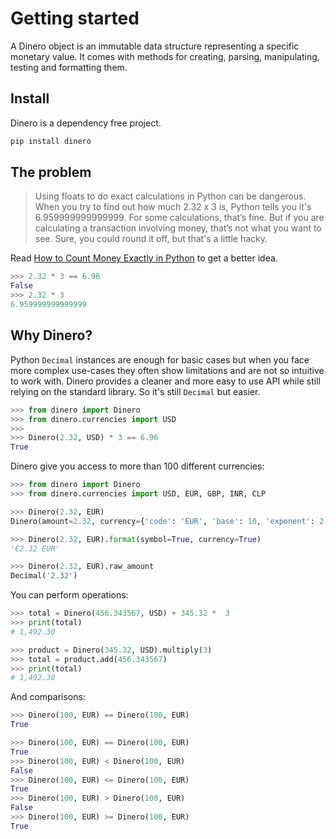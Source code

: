 # Getting started

A Dinero object is an immutable data structure representing a specific monetary value. It comes with methods for creating, parsing, manipulating, testing and formatting them.

## Install

Dinero is a dependency free project.

```bash
pip install dinero
```

## The problem

> Using floats to do exact calculations in Python can be dangerous. When you try to find out how much 2.32 x 3 is, Python tells you it's 6.959999999999999. For some calculations, that’s fine. But if you are calculating a transaction involving money, that’s not what you want to see. Sure, you could round it off, but that's a little hacky.

Read [How to Count Money Exactly in Python](https://learnpython.com/blog/count-money-python/) to get a better idea.

```python
>>> 2.32 * 3 == 6.96
False
>>> 2.32 * 3
6.959999999999999
```

## Why Dinero?

Python `Decimal` instances are enough for basic cases but when you face more complex use-cases they often show limitations and are not so intuitive to work with. Dinero provides a cleaner and more easy to use API while still relying on the standard library. So it's still `Decimal` but easier.

```python
>>> from dinero import Dinero
>>> from dinero.currencies import USD
>>>
>>> Dinero(2.32, USD) * 3 == 6.96
True
```

Dinero give you access to more than 100 different currencies:

```python
>>> from dinero import Dinero
>>> from dinero.currencies import USD, EUR, GBP, INR, CLP
```

```python
>>> Dinero(2.32, EUR)
Dinero(amount=2.32, currency={'code': 'EUR', 'base': 10, 'exponent': 2, 'symbol': '€'})
```

```python
>>> Dinero(2.32, EUR).format(symbol=True, currency=True)
'€2.32 EUR'
```

```python
>>> Dinero(2.32, EUR).raw_amount
Decimal('2.32')
```

You can perform operations:

```python
>>> total = Dinero(456.343567, USD) + 345.32 *  3
>>> print(total)
# 1,492.30
```

```python
>>> product = Dinero(345.32, USD).multiply(3)
>>> total = product.add(456.343567)
>>> print(total)
# 1,492.30
```

And comparisons:

```python
>>> Dinero(100, EUR) == Dinero(100, EUR)
True
```

```python
>>> Dinero(100, EUR) == Dinero(100, EUR)
True
>>> Dinero(100, EUR) < Dinero(100, EUR)
False
>>> Dinero(100, EUR) <= Dinero(100, EUR)
True
>>> Dinero(100, EUR) > Dinero(100, EUR)
False
>>> Dinero(100, EUR) >= Dinero(100, EUR)
True
```
